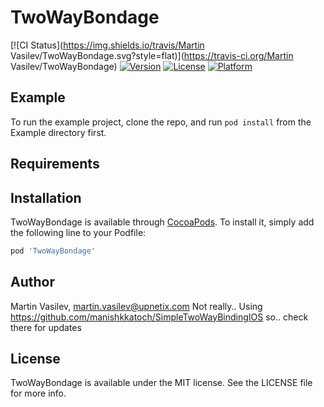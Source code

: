# TwoWayBondage

[![CI Status](https://img.shields.io/travis/Martin Vasilev/TwoWayBondage.svg?style=flat)](https://travis-ci.org/Martin Vasilev/TwoWayBondage)
[![Version](https://img.shields.io/cocoapods/v/TwoWayBondage.svg?style=flat)](https://cocoapods.org/pods/TwoWayBondage)
[![License](https://img.shields.io/cocoapods/l/TwoWayBondage.svg?style=flat)](https://cocoapods.org/pods/TwoWayBondage)
[![Platform](https://img.shields.io/cocoapods/p/TwoWayBondage.svg?style=flat)](https://cocoapods.org/pods/TwoWayBondage)

## Example

To run the example project, clone the repo, and run `pod install` from the Example directory first.

## Requirements

## Installation

TwoWayBondage is available through [CocoaPods](https://cocoapods.org). To install
it, simply add the following line to your Podfile:

```ruby
pod 'TwoWayBondage'
```

## Author

Martin Vasilev, martin.vasilev@upnetix.com
Not really.. Using https://github.com/manishkkatoch/SimpleTwoWayBindingIOS so.. check there for updates

## License

TwoWayBondage is available under the MIT license. See the LICENSE file for more info.
